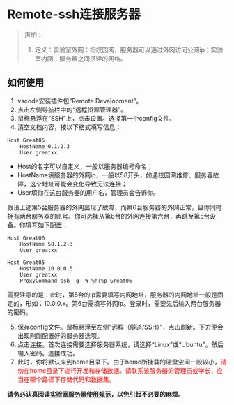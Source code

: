 # Remote-ssh连接服务器
> 声明：
> 1. 定义：实验室外网：指校园网，服务器可以通过外网访问公网ip；实验室内网：服务器之间搭建的网络。

## 如何使用
1. vscode安装插件包“Remote Development”。
2. 点击左侧导航栏中的“远程资源管理器”。
3. 鼠标悬浮在“SSH”上，点击设置。选择第一个config文件。
4. 清空文档内容，按以下格式填写信息：
```
Host Great05
    HostName 0.1.2.3
    User greatxx
```
- Host的名字可以自定义，一般以服务器编号命名；
- HostName填服务器的外网ip，一般以58开头，如遇校园网维修、服务器故障，这个地址可能会变化导致无法连接；
- User填你在这台服务器的用户名，管理员会告诉你。

假设上述第5台服务器的外网出现了故障，而第6台服务器的外网正常，且你同时拥有两台服务器的账号。你可选择从第6台的外网连接第六台，再跳至第5台设备。你填写如下配置：
```
Host Great06
    HostName 58.1.2.3
    User greatxx

Host Great05
    HostName 10.0.0.5
    User greatxx
    ProxyCommand ssh -q -W %h:%p Great06
```
需要注意的是：此时，第5台的ip需要填写内网地址，服务器的内网地址一般是固定的，形如：10.0.0.x。第6台需填写外网ip。登录时，需要先后输入两台服务器的密码。

5. 保存config文件。鼠标悬浮至左侧“远程（隧道/SSH）”，点击刷新。下方便会出现刚刚配置好的服务器选项。
6. 点击连接。首次连接需要选择服务器系统，请选择“Linux”或“Ubuntu”。然后输入密码。连接成功。
7. 此时，你将默认来到home目录下。由于home所挂载的硬盘空间一般较小，<font color='red'>请勿在home目录下进行开发和存储数据。请联系该服务器的管理员或学长，应当在哪个路径下存储代码和数据集。 </font>

**请务必认真阅读[实验室服务器使用规范](5_服务器使用规范.md)，以免引起不必要的麻烦。**